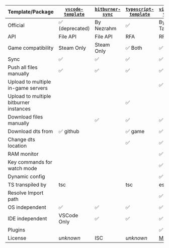 | Template/Package | [`vscode-template`](https://github.com/bitburner-official/vscode-template) | [`bitburner-sync`](https://github.com/Nezrahm/bitburner-sync) | [`typescript-template`](https://github.com/bitburner-official/typescript-template) | [`viteburner-template`](https://github.com/Tanimodori/viteburner-template) |
| --- | --- | --- | --- | --- |
| Official | ✅ (deprecated) | By Nezrahm | ✅ | By Tanimodori |
| API | File API | File API | RFA | RFA |
| Game compatibility | Steam Only | Steam Only | ✅ Both | ✅ Both |
| Sync | ✅ | ✅ | ✅ | ✅ |
| Push all files manually | ✅ | ✅ | ✅ | ✅ |
| Upload to multiple in-game servers |  |  |  | ✅ |
| Upload to multiple bitburner instances |  |  | ✅ |  |
| Download files manually |  | ✅ | ✅ | ✅ |
| Download dts from | ✅ github |  | ✅ game | ✅ game |
| Change dts location |  |  | ✅ | ✅ |
| RAM monitor |  |  |  | ✅ |
| Key commands for watch mode |  |  |  | ✅ |
| Dynamic config |  |  |  | ✅ |
| TS transpiled by | tsc |  | tsc | esbuild |
| Resolve Import path |  |  |  | ✅ |
| OS independent | ✅ | ✅ | ✅ | ✅ |
| IDE independent | VSCode Only | ✅ | ✅ | ✅ |
| Plugins |  |  |  | ✅ |
| License | _unknown_ | ISC | _unknown_ | [MIT](../../LICENSE) |
